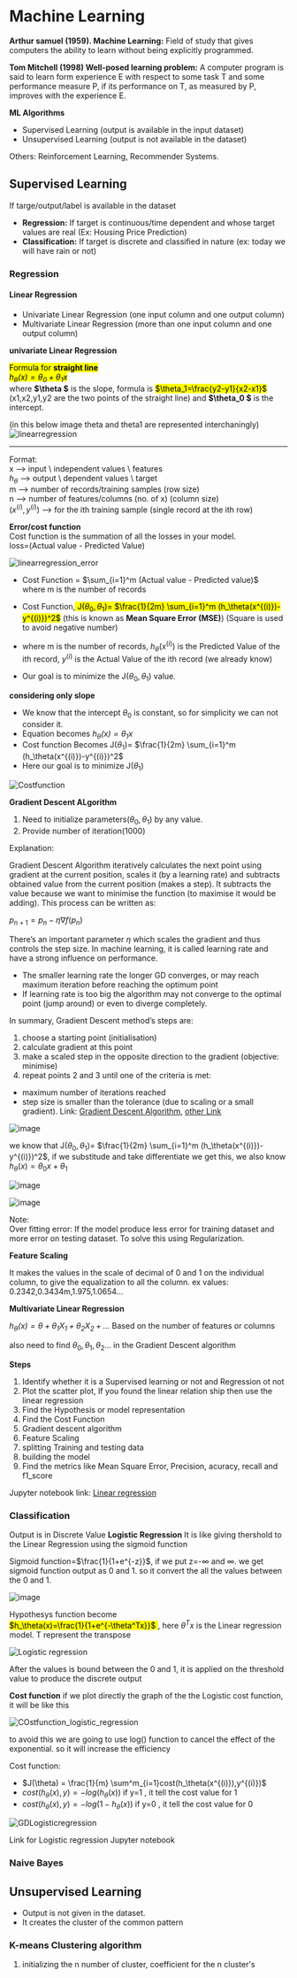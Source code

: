 # Machine Learning

**Arthur samuel (1959). Machine Learning:** Field of study that gives computers the ability to learn without being explicitly programmed.

**Tom Mitchell (1998) Well-posed learning problem:** A computer program is said to learn form experience E with respect to some task T and some performance measure P, if its performance on T, as measured by P, improves with the experience E.

**ML Algorithms**
- Supervised Learning (output is available in the input dataset)
- Unsupervised Learning (output is not available in the dataset)

Others: Reinforcement Learning, Recommender Systems.

## Supervised Learning

If targe/output/label is available in the dataset

- **Regression:** If target is continuous/time dependent and whose target values are real (Ex: Housing Price Prediction)
- **Classification:** If target is discrete and classified in nature (ex: today we will have rain or not)

### Regression


#### Linear Regression
- Univariate Linear Regression (one input column and one output column)
- Multivariate Linear Regression (more than one input column and  one output column)

**univariate Linear Regression**

<mark>Formula for **straight line**\
*$h_\theta(x)=\theta_0 +\theta_1 x$*</mark>\
where **$\theta $** is the slope, formula is <mark>
$\theta_1=\frac{y2-y1}{x2-x1}$ </mark>(x1,x2,y1,y2 are the two points of the straight line) and **$\theta_0 $** is the intercept.

(in this below image theta and theta1 are represented interchaningly)
![linearregression](https://user-images.githubusercontent.com/57592824/227709109-9f901b6d-f61c-42bd-9e5c-f6d946c62db9.png)

---
Format:\
x --> input \ independent values \ features\
$h_\theta$ --> output \ dependent values \ target\
m --> number of records/training samples (row size)\
n --> number of features/columns (no. of x) (column size)\
($x^{(i)},y^{(i)}$) --> for the ith training sample (single record at the ith row)
<mark>  

**Error/cost function**\
Cost function is the summation of all the losses in your model.\
loss=(Actual value - Predicted Value)


![linearregression_error](https://user-images.githubusercontent.com/57592824/227709867-362c989e-352e-47a4-919f-3f188745ffce.png)

- Cost Function = $\sum_{i=1}^m (Actual value - Predicted value)$\
where m is the number of records

- Cost Function,<mark> 
J($\theta_0,\theta_1$)= $\frac{1}{2m} \sum_{i=1}^m (h_\theta(x^{(i)})-y^{(i)})^2$</mark> (this is known as **Mean Square Error (MSE)**) (Square is used to avoid negative number)

- where m is the number of records, $h_\theta(x^{(i)})$ is the Predicted Value of the ith record, $y^{(i)}$ is the Actual Value of the ith record (we already know)

- Our goal is to minimize the J($\theta_0,\theta_1$) value.

**considering only slope**
- We know that the intercept $\theta_0$ is constant, so for simplicity we can not consider it.
- Equation becomes *$h_\theta(x)=\theta_1 x$*
- Cost function Becomes J($\theta_1$)= $\frac{1}{2m} \sum_{i=1}^m (h_\theta(x^{(i)})-y^{(i)})^2$
- Here our goal is to minimize J($\theta_1$)

![Costfunction](https://user-images.githubusercontent.com/57592824/227752325-56e70ce3-49ce-43a6-936b-007527f76f48.png)

**Gradient Descent ALgorithm**
1. Need to initialize parameters($\theta_0, \theta_1$) by any value.
1. Provide number of iteration(1000)

Explanation:

Gradient Descent Algorithm iteratively calculates the next point using gradient at the current position, scales it (by a learning rate) and subtracts obtained value from the current position (makes a step). It subtracts the value because we want to minimise the function (to maximise it would be adding). This process can be written as:

$p_{n+1}=p_n-\eta \nabla f(p_n)$

There’s an important parameter $\eta$ which scales the gradient and thus controls the step size. In machine learning, it is called learning rate and have a strong influence on performance.

- The smaller learning rate the longer GD converges, or may reach maximum iteration before reaching the optimum point
- If learning rate is too big the algorithm may not converge to the optimal point (jump around) or even to diverge completely.

In summary, Gradient Descent method’s steps are:
1. choose a starting point (initialisation)
2. calculate gradient at this point
3. make a scaled step in the opposite direction to the gradient (objective: minimise)
4. repeat points 2 and 3 until one of the criteria is met:
- maximum number of iterations reached
- step size is smaller than the tolerance (due to scaling or a small gradient).
Link: [Gradient Descent Algorithm](https://towardsdatascience.com/gradient-descent-algorithm-a-deep-dive-cf04e8115f21), [other Link](https://www.analyticsvidhya.com/blog/2020/10/how-does-the-gradient-descent-algorithm-work-in-machine-learning/)

![image](https://user-images.githubusercontent.com/57592824/227755386-1e9e7f06-4f24-4211-8857-8727a10c8c5c.png)

we know that J($\theta_0,\theta_1$)= $\frac{1}{2m} \sum_{i=1}^m (h_\theta(x^{(i)})-y^{(i)})^2$, if we substitude and take differentiate we get this, we also know $h_\theta(x)=\theta_0 x+\theta_1$

![image](https://user-images.githubusercontent.com/57592824/227755525-d6edbe6f-da14-42b6-a47c-751fab493fbf.png)

![image](https://user-images.githubusercontent.com/57592824/227755281-45a8c243-9926-4dd5-aec4-477eed32c6d3.png)

Note:\
Over fitting error: If the model produce less error for training dataset and more error on testing dataset. To solve this using Regularization.


**Feature Scaling**

It makes the values in the scale of decimal of 0 and 1 on the individual column, to give the equalization to all the column. ex values: 0.2342,0.3434m,1.975,1.0654...

**Multivariate Linear Regression**

*$h_\theta(x)=\theta +\theta_1 X_1 +\theta_2 X_2+...$*</mark> Based on the number of features or columns

also need to find $\theta_0, \theta_1, \theta_2...$ in the Gradient Descent algorithm

**Steps**
1. Identify whether it is a Supervised learning or not and Regression ot not
1. Plot the scatter plot, If you found the linear relation ship then use the linear regression
1. Find the Hypothesis or model representation
1. Find the Cost Function 
2. Gradient descent algorithm
1. Feature Scaling
1. splitting Training and testing data
1. building the model
1. Find the metrics like Mean Square Error, Precision, acuracy, recall and f1_score

Jupyter notebook link: [Linear regression]()


### Classification
Output is in Discrete Value
**Logistic Regression**
It is like giving thershold to the Linear Regression using the sigmoid function

Sigmoid function=$\frac{1}{1+e^{-z}}$, if we put z=-$\infty$ and $\infty$. we get sigmoid function output as 0 and 1. so it convert the all the values between the 0 and 1.

![image](https://user-images.githubusercontent.com/57592824/227759466-bdcdbbc4-a73d-4d33-94a9-0064ff827c62.png)


Hypothesys function become\
<mark>
$h_\theta(x)=\frac{1}{1+e^{-\theta^Tx}}$
</mark>, here $\theta^Tx$ is the Linear regression model. T represent the transpose

![Logistic regression](https://user-images.githubusercontent.com/57592824/227759823-5d63c949-81fd-4fa8-abab-b8fcd43447a2.png)

After the values is bound between the 0 and 1, it is applied on the threshold value to produce the discrete output

**Cost function**
if we plot directly the graph of the the Logistic cost function, it will be like this

![COstfunction_logistic_regression](https://user-images.githubusercontent.com/57592824/227760283-397cebed-f70b-44b6-9164-67d3782662ca.png)

to avoid this we are going to use log() function to cancel the effect of the exponential. so it will increase the efficiency

Cost function:
- $J(\theta) = \frac{1}{m} \sum^m_{i=1}cost(h_\theta(x^{(i)}),y^{(i)})$
- $cost(h_\theta(x),y)= -log(h_\theta(x))$ if y=1 , it tell the cost value for 1
- $cost(h_\theta(x),y)= -log(1-h_\theta(x))$ if y=0 , it tell the cost value for 0

![GDLogisticregression](https://user-images.githubusercontent.com/57592824/227850562-e995bf3c-6b86-4353-8097-c97243d729df.png)

Link for Logistic regression Jupyter notebook

### Naive Bayes

## Unsupervised Learning
- Output is not given in the dataset.
- It creates the cluster of the common pattern

### K-means Clustering algorithm

1. initializing the n number of cluster, coefficient for the n cluster's